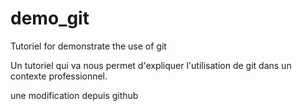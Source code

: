# demo_git
Tutoriel for demonstrate the use of git

Un tutoriel qui va nous permet d'expliquer l'utilisation de git dans un contexte professionnel.

une modification depuis github 
